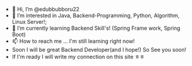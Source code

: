- 👋 Hi, I’m @edubbubboru22
- 👀 I’m interested in Java, Backend-Programming, Python, Algorithm, Linux Server!;
- 🌱 I’m currently learning Backend Skill's! (Spring Frame work, Spring Boot)
- 📫 How to reach me ... I'm still learning right now! 
- Soon I will be great Backend Developer(and I hope!) So See you soon!
- If I'm ready I will write my connection on this site ㅎㅎ 

<!---
edubbubboru22/edubbubboru22 is a ✨ special ✨ repository because its `README.md` (this file) appears on your GitHub profile.
You can click the Preview link to take a look at your changes.
--->
